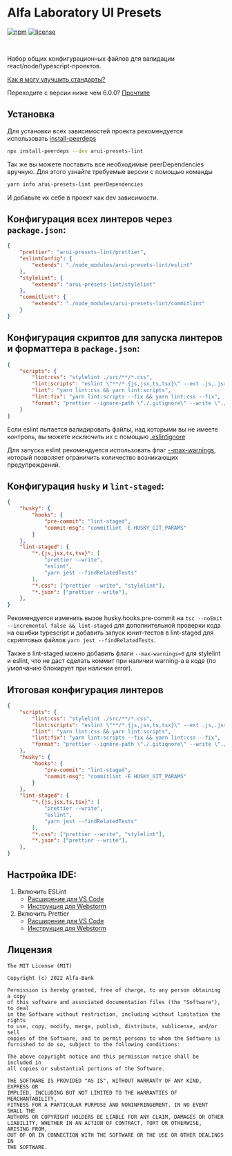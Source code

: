 # Alfa Laboratory UI Presets

[![npm][npm-img]][npm]
[![license][license-img]][license]

[license]: https://opensource.org/licenses/MIT
[license-img]: https://img.shields.io/badge/License-MIT-brightgreen.svg
[npm-img]: https://img.shields.io/npm/v/arui-presets-lint.svg
[npm]: https://www.npmjs.org/package/arui-presets-lint

<br />

Набор общих конфигурационных файлов для валидации react/node/typescript-проектов.

[Как я могу улучшить стандарты?](./.github/CONTRIBUTING.md)

Переходите с версии ниже чем 6.0.0? [Прочтите](MIGRATION_GUIDE_V6.md)

## Установка
Для установки всех зависимостей проекта рекомендуется использовать [install-peerdeps](https://github.com/nathanhleung/install-peerdeps)

```sh
npx install-peerdeps --dev arui-presets-lint
```

Так же вы можете поставить все необходимые peerDependencies вручную. Для этого узнайте требуемые версии
с помощью команды

```sh
yarn info arui-presets-lint peerDependencies
```

И добавьте их себе в проект как dev зависимости.

## Конфигурация всех линтеров через `package.json`:

```json
{
    "prettier": "arui-presets-lint/prettier",
    "eslintConfig": {
        "extends": "./node_modules/arui-presets-lint/eslint"
    },
    "stylelint": {
        "extends": "arui-presets-lint/stylelint"
    },
    "commitlint": {
        "extends": "./node_modules/arui-presets-lint/commitlint"
    }
}
```

## Конфигурация скриптов для запуска линтеров и форматтера в `package.json`:

```json
{
    "scripts": {
        "lint:css": "stylelint ./src/**/*.css",
        "lint:scripts": "eslint \"**/*.{js,jsx,ts,tsx}\" --ext .js,.jsx,.ts,.tsx",
        "lint": "yarn lint:css && yarn lint:scripts",
        "lint:fix": "yarn lint:scripts --fix && yarn lint:css --fix",
        "format": "prettier --ignore-path \"./.gitignore\" --write \"./**/*.{ts,tsx,js,jsx,css,json}\" && yarn lint:fix"
    }
}
```

Если eslint пытается валидировать файлы, над которыми вы не имеете контроль, вы можете исключить
их с помощью [.eslintignore](https://eslint.org/docs/latest/user-guide/configuring/ignoring-code#the-eslintignore-file)

Для запуска eslint рекомендуется использовать флаг [--max-warnings](https://eslint.org/docs/latest/user-guide/command-line-interface#--max-warnings), который позволяет ограничить количество возникающих предупреждений.

## Конфигурация `husky` и `lint-staged`:

```json
{
    "husky": {
        "hooks": {
            "pre-commit": "lint-staged",
            "commit-msg": "commitlint -E HUSKY_GIT_PARAMS"
        }
    },
    "lint-staged": {
        "*.{js,jsx,ts,tsx}": [
            "prettier --write",
            "eslint",
            "yarn jest --findRelatedTests"
        ],
        "*.css": ["prettier --write", "stylelint"],
        "*.json": ["prettier --write"],
    },
}
```

Рекомендуется изменить вызов husky.hooks.pre-commit на `tsc --noEmit --incremental false && lint-staged` для дополнительной проверки кода на ошибки typescript и добавить запуск юнит-тестов в lint-staged для скриптовых файлов `yarn jest --findRelatedTests`.

Также в lint-staged можно добавить флаги `--max-warnings=0` для stylelint и eslint, что не даст сделать коммит при наличии warning-а в коде (по умолчанию блокирует при наличии error).


## Итоговая конфигурация линтеров

```json
{
    "scripts": {
        "lint:css": "stylelint ./src/**/*.css",
        "lint:scripts": "eslint \"**/*.{js,jsx,ts,tsx}\" --ext .js,.jsx,.ts,.tsx",
        "lint": "yarn lint:css && yarn lint:scripts",
        "lint:fix": "yarn lint:scripts --fix && yarn lint:css --fix",
        "format": "prettier --ignore-path \"./.gitignore\" --write \"./**/*.{ts,tsx,js,jsx,css,json}\" && yarn lint:fix"
    },
    "husky": {
        "hooks": {
            "pre-commit": "lint-staged",
            "commit-msg": "commitlint -E HUSKY_GIT_PARAMS"
        }
    },
    "lint-staged": {
        "*.{js,jsx,ts,tsx}": [
            "prettier --write",
            "eslint",
            "yarn jest --findRelatedTests"
        ],
        "*.css": ["prettier --write", "stylelint"],
        "*.json": ["prettier --write"],
    },
}
```

## Настройка IDE:
1. Включить ESLint
   - [Расширение для VS Code](https://marketplace.visualstudio.com/items?itemName=dbaeumer.vscode-eslint)
   - [Инструкция для Webstorm](https://www.jetbrains.com/help/webstorm/eslint.html#ws_js_eslint_activate)
2. Включить Prettier
   - [Расширение для VS Code](https://marketplace.visualstudio.com/items?itemName=esbenp.prettier-vscode)
   - [Инструкция для Webstorm](https://prettier.io/docs/en/webstorm.html)

## Лицензия

```
The MIT License (MIT)

Copyright (c) 2022 Alfa-Bank

Permission is hereby granted, free of charge, to any person obtaining a copy
of this software and associated documentation files (the "Software"), to deal
in the Software without restriction, including without limitation the rights
to use, copy, modify, merge, publish, distribute, sublicense, and/or sell
copies of the Software, and to permit persons to whom the Software is
furnished to do so, subject to the following conditions:

The above copyright notice and this permission notice shall be included in
all copies or substantial portions of the Software.

THE SOFTWARE IS PROVIDED "AS IS", WITHOUT WARRANTY OF ANY KIND, EXPRESS OR
IMPLIED, INCLUDING BUT NOT LIMITED TO THE WARRANTIES OF MERCHANTABILITY,
FITNESS FOR A PARTICULAR PURPOSE AND NONINFRINGEMENT. IN NO EVENT SHALL THE
AUTHORS OR COPYRIGHT HOLDERS BE LIABLE FOR ANY CLAIM, DAMAGES OR OTHER
LIABILITY, WHETHER IN AN ACTION OF CONTRACT, TORT OR OTHERWISE, ARISING FROM,
OUT OF OR IN CONNECTION WITH THE SOFTWARE OR THE USE OR OTHER DEALINGS IN
THE SOFTWARE.
```
